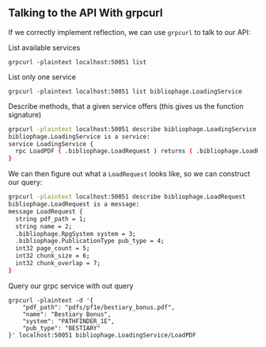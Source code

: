 ## Talking to the API With grpcurl

If we correctly implement reflection, we can use `grpcurl` to talk to our API:

List available services
```
grpcurl -plaintext localhost:50051 list

```

List only one service
```
grpcurl -plaintext localhost:50051 list bibliophage.LoadingService
```

Describe methods, that a given service offers (this gives us the function signature)
```bash
grpcurl -plaintext localhost:50051 describe bibliophage.LoadingService
bibliophage.LoadingService is a service:
service LoadingService {
  rpc LoadPDF ( .bibliophage.LoadRequest ) returns ( .bibliophage.LoadResponse );
}
```


We can then figure out what a `LoadRequest` looks like, so we can construct our query:
```bash
grpcurl -plaintext localhost:50051 describe bibliophage.LoadRequest
bibliophage.LoadRequest is a message:
message LoadRequest {
  string pdf_path = 1;
  string name = 2;
  .bibliophage.RpgSystem system = 3;
  .bibliophage.PublicationType pub_type = 4;
  int32 page_count = 5;
  int32 chunk_size = 6;
  int32 chunk_overlap = 7;
}
```

Query our grpc service with out query
```
grpcurl -plaintext -d '{
    "pdf_path": "pdfs/pf1e/bestiary_bonus.pdf",
    "name": "Bestiary Bonus",
    "system": "PATHFINDER_1E",
    "pub_type": "BESTIARY"
}' localhost:50051 bibliophage.LoadingService/LoadPDF

```
